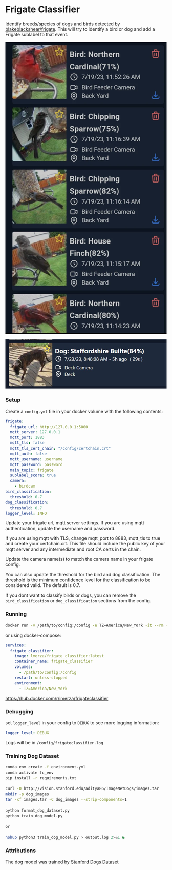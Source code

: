 # Frigate Classifier

Identify breeds/species of dogs and birds detected by [blakeblackshear/frigate](https://github.com/blakeblackshear/frigate). This will try to identify a bird or dog and add a Frigate sublabel to that event.

![Bird Classification](bird_example.png)

![Dog Classification](dog_example.jpg)

### Setup

Create a `config.yml` file in your docker volume with the following contents:

```yml
frigate:
  frigate_url: http://127.0.0.1:5000
  mqtt_server: 127.0.0.1
  mqtt_port: 1883
  mqtt_tls: false
  mqtt_tls_cert_chain: "/config/certchain.crt"
  mqtt_auth: false
  mqtt_username: username
  mqtt_password: password
  main_topic: frigate
  sublabel_score: true
  camera:
    - birdcam
bird_classification:
  threshold: 0.7
dog_classification:
  threshold: 0.7
logger_level: INFO
```

Update your frigate url, mqtt server settings. If you are using mqtt authentication, update the username and password. 

If you are using mqtt with TLS, change mqtt_port to 8883, mqtt_tls to true and create your certchain.crt. This file should include the public key of your mqtt server and any intermediate and root CA certs in the chain. 

Update the camera name(s) to match the camera name in your frigate config.

You can also update the threshold for the bird and dog classification. The threshold is the minimum confidence level for the classification to be considered valid. The default is 0.7.

If you dont want to classify birds or dogs, you can remove the `bird_classification` or `dog_classification` sections from the config.

### Running

```bash
docker run -v /path/to/config:/config -e TZ=America/New_York -it --rm --name frigate_classifier lmerza/frigate_classifier:latest
```

or using docker-compose:

```yml
services:
  frigate_classifier:
    image: lmerza/frigate_classifier:latest
    container_name: frigate_classifier
    volumes:
      - /path/to/config:/config
    restart: unless-stopped
    environment:
      - TZ=America/New_York
```

https://hub.docker.com/r/lmerza/frigateclassifier

### Debugging

set `logger_level` in your config to `DEBUG` to see more logging information:

```yml
logger_level: DEBUG
```

Logs will be in `/config/frigateclassifier.log`

### Training Dog Dataset

```bash
conda env create -f environment.yml
conda activate fc_env
pip install -r requirements.txt

curl -O http://vision.stanford.edu/aditya86/ImageNetDogs/images.tar
mkdir -p dog_images
tar -xf images.tar -C dog_images --strip-components=1

python format_dog_dataset.py
python train_dog_model.py

or

nohup python3 train_dog_model.py > output.log 2>&1 &
```

### Attributions

The dog model was trained by [Stanford Dogs Dataset](http://vision.stanford.edu/aditya86/ImageNetDogs/)
